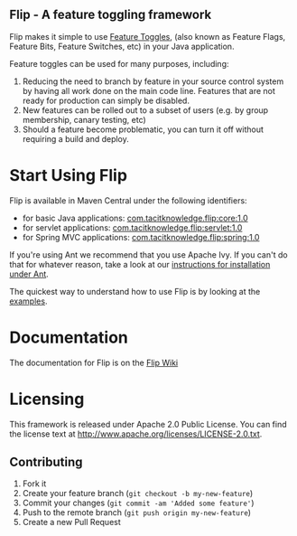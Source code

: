 ## Flip - A feature toggling framework

Flip makes it simple to use [Feature Toggles](http://martinfowler.com/bliki/FeatureToggle.html),
(also known as Feature Flags, Feature Bits, Feature Switches, etc) in your Java application.

Feature toggles can be used for many purposes, including:

1. Reducing the need to branch by feature in your source control system by having all work done on the main code line.
   Features that are not ready for production can simply be disabled.
2. New features can be rolled out to a subset of users (e.g. by group membership, canary testing, etc)
2. Should a feature become problematic, you can turn it off without requiring a build and deploy.

# Start Using Flip

Flip is available in Maven Central under the following identifiers:

* for basic Java applications: [com.tacitknowledge.flip:core:1.0](http://search.maven.org/#artifactdetails%7Ccom.tacitknowledge.flip%7Ccore%7C1.0%7Cjar)
* for servlet applications: [com.tacitknowledge.flip:servlet:1.0](http://search.maven.org/#artifactdetails%7Ccom.tacitknowledge.flip%7Cservlet%7C1.0%7Cjar)
* for Spring MVC applications: [com.tacitknowledge.flip:spring:1.0](http://search.maven.org/#artifactdetails%7Ccom.tacitknowledge.flip%7Cspring%7C1.0%7Cjar)

If you're using Ant we recommend that you use Apache Ivy. If you can't do that for whatever reason, take a look at our
[instructions for installation under Ant](https://github.com/tacitknowledge/flip/wiki/Installation-under-Ant).

The quickest way to understand how to use Flip is by looking at the [examples](https://github.com/tacitknowledge/flip/tree/master/examples).

# Documentation

The documentation for Flip is on the [Flip Wiki](https://github.com/tacitknowledge/flip/wiki)

# Licensing

This framework is released under Apache 2.0 Public License. You can find the license text at http://www.apache.org/licenses/LICENSE-2.0.txt.

## Contributing

1. Fork it
2. Create your feature branch (`git checkout -b my-new-feature`)
3. Commit your changes (`git commit -am 'Added some feature'`)
4. Push to the remote branch (`git push origin my-new-feature`)
5. Create a new Pull Request
